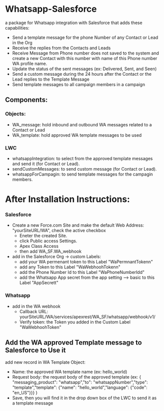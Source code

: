 # Whatsapp-Salesforce
a package for Whatsapp integration with Salesforce that adds these capabilities:
* Send a template message for the phone Number of any Contact or Lead in the Org
* Receive the replies from the Contacts and Leads
* Receive Message from Phone number does not saved to the system and create a new Contact with this number with name of this Phone number WA profile name.
* Update the status of the sent messages (ex: Delivered, Sent, and Seen)
* Send a custom message during the 24 hours after the Contact or the Lead replies to the Template Message
* Send template messages to all campaign members in a campaign
## Components:
### Objects:
* WA_message: hold inbound and outbound WA messages related to a Contact or Lead
* WA_template: hold approved WA template messages to be used
### LWC
* whatsappIntegration: to select from the approved template messages and send it (for Contact or Lead).
* sendCustomMessages: to send custom message (for Contact or Lead).
* whatsappForCampagin: to send template messages for the campagin members.

# After Installation Instructions:
### Salesforce
* Create a new Force.com Site and make the default Web Address: "yourSiteURL/WA", check the active checkbox
  * Eneter the created Site.
  * click Public access Settings.
  * Apex Class Access
  * then add WA_SF.WA_webhook
* add in the Salesforce Org -> custom Labels:
  * add your WA permenant token to this Label "WaPermnantTokenn"
  * add any Token to this Label "WaWebhoohTokenn"
  * add the Phone Number Id to this Label "WaPhoneNumberIdd"
  * add the Whatsapp App secret from the app setting --> basic to this Label "AppSecrett"
### Whatsapp
* add in the WA webhook
  * Callback URL: yourSiteURL/WA/services/apexrest/WA_SF/whatsapp/webhook/v1/
  * Verify token: the Token you added in the Custom Label "WaWebhoohToken"
## Add the WA approved Template message to Salesforce to Use it
 add new record in WA Template Object:
* Name: the approved WA template name (ex: hello_world)
* Request body: the request body of the approved template (ex: { "messaging_product": "whatsapp","to": "whatsappNumber","type": "template","template": {"name": "hello_world","language": {"code": "en_US"}}} )
* Save, then you will find it in the drop down box of the LWC to send it as a template message

